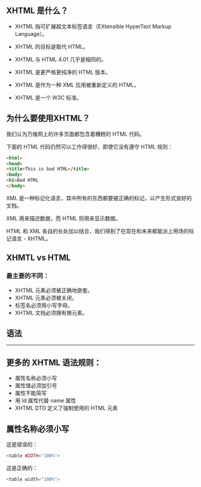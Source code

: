 ## XHTML 是什么？

* XHTML 指可扩展超文本标签语言（EXtensible HyperText Markup Language）。

* XHTML 的目标是取代 HTML。

* XHTML 与 HTML 4.01 几乎是相同的。

* XHTML 是更严格更纯净的 HTML 版本。

* XHTML 是作为一种 XML 应用被重新定义的 HTML。

* XHTML 是一个 W3C 标准。

## 为什么要使用XHTML？

我们认为万维网上的许多页面都包含着糟糕的 HTML 代码。

下面的 HTML 代码仍然可以工作得很好，即使它没有遵守 HTML 规则：

```html
<html>
<head>
<title>This is bad HTML</title>
<body>
<h1>Bad HTML
</body>
```

XML 是一种标记化语言，其中所有的东西都要被正确的标记，以产生形式良好的文档。

XML 用来描述数据，而 HTML 则用来显示数据。

HTML 和 XML 各自的长处加以结合，我们得到了在现在和未来都能派上用场的标记语言 - XHTML。

## XHMTL vs HTML

### 最主要的不同：

* XHTML 元素必须被正确地嵌套。
* XHTML 元素必须被关闭。
* 标签名必须用小写字母。
* XHTML 文档必须拥有根元素。

## 语法

---

## 更多的 XHTML 语法规则：

* 属性名称必须小写
* 属性值必须加引号
* 属性不能简写
* 用 Id 属性代替 name 属性
* XHTML DTD 定义了强制使用的 HTML 元素

## 属性名称必须小写

这是错误的：

```php
<table WIDTH="100%">
```

这是正确的：

```php
<table width="100%">
```



